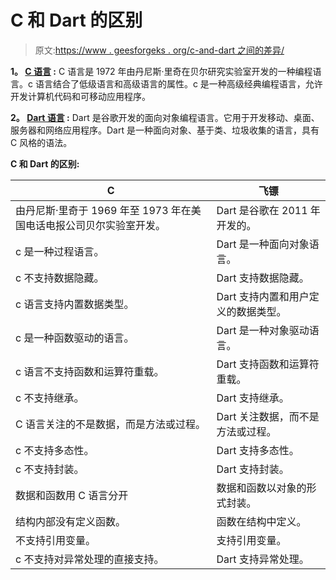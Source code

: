 # C 和 Dart 的区别

> 原文:[https://www . geesforgeks . org/c-and-dart 之间的差异/](https://www.geeksforgeeks.org/difference-between-c-and-dart/)

**1。 [C 语言](https://www.geeksforgeeks.org/c-language-set-1-introduction/) :**
C 语言是 1972 年由丹尼斯·里奇在贝尔研究实验室开发的一种编程语言。c 语言结合了低级语言和高级语言的属性。c 是一种高级经典编程语言，允许开发计算机代码和可移动应用程序。

**2。 [Dart 语言](https://www.geeksforgeeks.org/introduction-to-dart-programming-language/) :**
Dart 是谷歌开发的面向对象编程语言。它用于开发移动、桌面、服务器和网络应用程序。Dart 是一种面向对象、基于类、垃圾收集的语言，具有 C 风格的语法。

**C 和 Dart 的区别:**

<center>

| C | 飞镖 |
| --- | --- |
| 由丹尼斯·里奇于 1969 年至 1973 年在美国电话电报公司贝尔实验室开发。 | Dart 是谷歌在 2011 年开发的。 |
| c 是一种过程语言。 | Dart 是一种面向对象语言。 |
| c 不支持数据隐藏。 | Dart 支持数据隐藏。 |
| c 语言支持内置数据类型。 | Dart 支持内置和用户定义的数据类型。 |
| c 是一种函数驱动的语言。 | Dart 是一种对象驱动语言。 |
| c 语言不支持函数和运算符重载。 | Dart 支持函数和运算符重载。 |
| c 不支持继承。 | Dart 支持继承。 |
| C 语言关注的不是数据，而是方法或过程。 | Dart 关注数据，而不是方法或过程。 |
| c 不支持多态性。 | Dart 支持多态性。 |
| c 不支持封装。 | Dart 支持封装。 |
| 数据和函数用 C 语言分开 | 数据和函数以对象的形式封装。 |
| 结构内部没有定义函数。 | 函数在结构中定义。 |
| 不支持引用变量。 | 支持引用变量。 |
| c 不支持对异常处理的直接支持。 | Dart 支持异常处理。 |

</center>